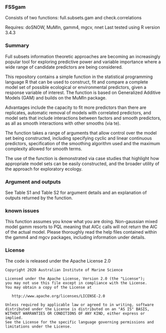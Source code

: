 ### FSSgam
Consists of two functions: full.subsets.gam and check.correlations

Requires: doSNOW, MuMIn, gamm4, mgcv, nnet
Last tested using R version 3.4.3

### Summary ################################################################
 
Full subsets information theoretic approaches are becoming an increasingly popular tool for exploring predictive power and variable importance where a wide range of candidate predictors are being considered.

This repository contains a simple function in the statistical programming language R that can be used to construct, fit and compare a complete model set of possible ecological or environmental predictors, given a response variable of interest. The function is based on Generalized Additive Models (GAM) and builds on the MuMIn package.

Advantages include the capacity to fit more predictors than there are replicates, automatic removal of models with correlated predictors, and model sets that include interactions between factors and smooth predictors, as all as smooth interactions with other smooths (via te). 

The function takes a range of arguments that allow control over the model set being constructed, including specifying cyclic and linear continuous predictors, specification of the smoothing algorithm used and the maximum complexity allowed for smooth terms. 

The use of the function is demonstrated via case studies that highlight how appropriate model sets can be easily constructed, and the broader utility of the approach for exploratory ecology.

### Argument and outputs
See Table S1 and Table S2 for argument details and an explanation of outputs returned by the function.

### known issues
This function assumes you know what you are doing. Non-gaussian mixed model
gamm resorts to PQL meaning that AICc calls will not return the AIC of the
actual model. Please thoroughly read the help files contained within the gamm4
and mgcv packages, including information under details.


### License

The code is released under the Apache License 2.0

    Copyright 2020 Australian Institute of Marine Science

    Licensed under the Apache License, Version 2.0 (the "License");
    you may not use this file except in compliance with the License.
    You may obtain a copy of the License at 

       http://www.apache.org/licenses/LICENSE-2.0

    Unless required by applicable law or agreed to in writing, software
    distributed under the License is distributed on an "AS IS" BASIS,
    WITHOUT WARRANTIES OR CONDITIONS OF ANY KIND, either express or implied.
    See the License for the specific language governing permissions and
    limitations under the License.